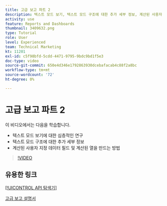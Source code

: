 ```yaml
---
title: 고급 보고 파트 2
description: 텍스트 모드 보기, 텍스트 모드 구조에 대한 추가 세부 정보, 계산된 사용자 지정 데이터 및 계산된 열에 대한 심층적인 연구를 이해합니다.
activity: use
feature: Reports and Dashboards
thumbnail: 3409632.png
type: Tutorial
role: User
level: Experienced
team: Technical Marketing
kt: 11201
exl-id: c5f98bfd-5cdd-4471-9795-9bdc9bd1f5e3
doc-type: video
source-git-commit: 650e4d346e1792863930dcebafacab4c88f2a8bc
workflow-type: tm+mt
source-wordcount: '72'
ht-degree: 0%

---
```


# 고급 보고 파트 2

이 비디오에서는 다음을 학습합니다.

* 텍스트 모드 보기에 대한 심층적인 연구
* 텍스트 모드 구조에 대한 추가 세부 정보
* 계산된 사용자 지정 데이터 필드 및 계산된 열을 만드는 방법

>[!VIDEO](https://video.tv.adobe.com/v/3409634/?quality=12&learn=on)

## 유용한 링크

[[!UICONTROL API 탐색기]](https://developer.adobe.com/workfront/api-explorer/)

[고급 보고 설명서](/help/assets/advanced-reporting-manual.pdf)
